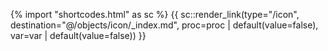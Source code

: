 {% import "shortcodes.html" as sc %}
{{ sc::render_link(type="/icon", destination="@/objects/icon/_index.md", proc=proc | default(value=false), var=var | default(value=false)) }}